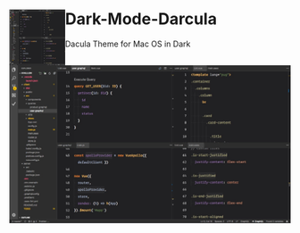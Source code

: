 # Dark-Mode-Darcula <img align="left" width="100" height="100" src="https://raw.githubusercontent.com/dobbbri/dark-mode-darcula/master/darcula.jpg">
Dacula Theme for Mac OS in Dark

![Dark-Mode-Darcula Theme](https://raw.githubusercontent.com/dobbbri/dark-mode-darcula/master/darcula.jpg)
